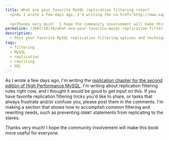 ```yaml
---
title: What are your favorite MySQL replication filtering rules?
  <p>As I wrote a few days ago, I'm writing the <a href="http://www.xaprb.com/blog/2007/10/18/high-performance-mysql-second-edition-replication-scaling-and-high-availability/">replication chapter for the second edition of High Performance MySQL</a>.  I'm writing about replication filtering rules right now, and I thought it would be good to get input on this.  If you have favorite replication filtering tricks you'd like to share, or tasks that always frustrate and/or confuse you, please post them in the comments.  I'm making a section that shows how to accomplish common filtering and rewriting needs, such as preventing <code>GRANT</code> statements from replicating to the slaves.</p>
  
  <p>Thanks very much!  I hope the community involvement will make this book more useful for everyone.</p>
permalink: /2007/10/20/what-are-your-favorite-mysql-replication-filtering-rules/
description:
  - Post your favorite MySQL replication filtering options and techniques.
tags:
  - filtering
  - MySQL
  - replication
  - rewriting
  - SQL
---
```

As I wrote a few days ago, I'm writing the [replication chapter for the second edition of High Performance MySQL][1]. I'm writing about replication filtering rules right now, and I thought it would be good to get input on this. If you have favorite replication filtering tricks you'd like to share, or tasks that always frustrate and/or confuse you, please post them in the comments. I'm making a section that shows how to accomplish common filtering and rewriting needs, such as preventing `GRANT` statements from replicating to the slaves.

Thanks very much! I hope the community involvement will make this book more useful for everyone.

 [1]: http://www.xaprb.com/blog/2007/10/18/high-performance-mysql-second-edition-replication-scaling-and-high-availability/
